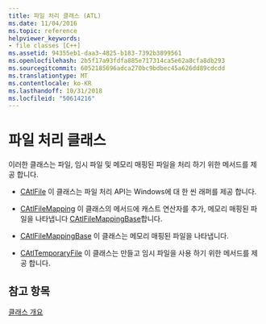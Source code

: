 ```yaml
---
title: 파일 처리 클래스 (ATL)
ms.date: 11/04/2016
ms.topic: reference
helpviewer_keywords:
- file classes [C++]
ms.assetid: 94355eb1-daa3-4825-b183-7392b3899561
ms.openlocfilehash: 2b5f17a93fdfa885e717314ca5e62a8cfa8db293
ms.sourcegitcommit: 6052185696adca270bc9bdbec45a626dd89cdcdd
ms.translationtype: MT
ms.contentlocale: ko-KR
ms.lasthandoff: 10/31/2018
ms.locfileid: "50614216"
---
```

# <a name="file-handling-classes"></a>파일 처리 클래스

이러한 클래스는 파일, 임시 파일 및 메모리 매핑된 파일을 처리 하기 위한 메서드를 제공 합니다.

- [CAtlFile](../atl/reference/catlfile-class.md) 이 클래스는 파일 처리 API는 Windows에 대 한 씬 래퍼를 제공 합니다.

- [CAtlFileMapping](../atl/reference/catlfilemapping-class.md) 이 클래스의 메서드에 캐스트 연산자를 추가, 메모리 매핑된 파일을 나타냅니다 [CAtlFileMappingBase](../atl/reference/catlfilemappingbase-class.md)합니다.

- [CAtlFileMappingBase](../atl/reference/catlfilemappingbase-class.md) 이 클래스는 메모리 매핑된 파일을 나타냅니다.

- [CAtlTemporaryFile](../atl/reference/catltemporaryfile-class.md) 이 클래스는 만들고 임시 파일을 사용 하기 위한 메서드를 제공 합니다.

## <a name="see-also"></a>참고 항목

[클래스 개요](../atl/atl-class-overview.md)

